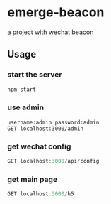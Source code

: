 # emerge-beacon
a project with wechat beacon

## Usage

### start the server 
```js
npm start
```

### use admin
```
username:admin password:admin
GET localhost:3000/admin
```

### get wechat config 
```js
GET localhost:3000/api/config
```

### get main page
```js
GET localhost:3000/h5
```

